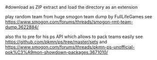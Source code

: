 #download as ZIP extract and load the directory as an extension 

play random team from huge smogon team dump by FullLifeGames see https://www.smogon.com/forums/threads/smogon-rmt-team-dump.3622884/ 

also thx to pre for his ps API which allows to pack teams easily see https://github.com/pkmn/ps/tree/master/sets and https://www.smogon.com/forums/threads/pkmn-ps-unofficial-pok%C3%A9mon-showdown-packages.3671010/
